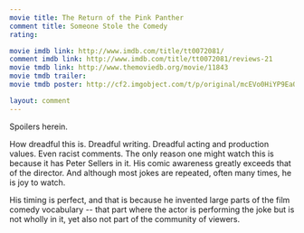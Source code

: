 ```yaml
---
movie title: The Return of the Pink Panther
comment title: Someone Stole the Comedy
rating: 

movie imdb link: http://www.imdb.com/title/tt0072081/
comment imdb link: http://www.imdb.com/title/tt0072081/reviews-21
movie tmdb link: http://www.themoviedb.org/movie/11843
movie tmdb trailer: 
movie tmdb poster: http://cf2.imgobject.com/t/p/original/mcEVo0HiYP9EaODtoS6UdBLzUFJ.jpg

layout: comment
---
```


Spoilers herein.

How dreadful this is. Dreadful writing. Dreadful acting and production values. Even racist comments. The only reason one might watch this is because it has Peter Sellers in it. His comic awareness greatly exceeds that of the director. And although most jokes are repeated, often many times, he is joy to watch. 

His timing is perfect, and that is because he invented large parts of the film comedy vocabulary -- that part where the actor is performing the joke but is not wholly in it, yet also not part of the community of viewers.